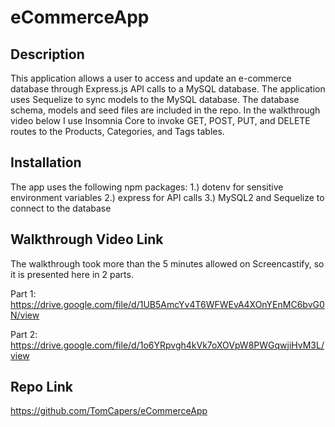 # eCommerceApp

## Description
This application allows a user to access and update an e-commerce database through Express.js API calls to a MySQL database. The application uses Sequelize to sync models to the MySQL database. The database schema, models and seed files are included in the repo. In the walkthrough video below I use Insomnia Core to invoke GET, POST, PUT, and DELETE routes to the Products, Categories, and Tags tables.

## Installation
The app uses the following npm packages:
1.) dotenv for sensitive environment variables
2.) express for API calls
3.) MySQL2 and Sequelize to connect to the database

## Walkthrough Video Link
The walkthrough took more than the 5 minutes allowed on Screencastify, so it is presented here in 2 parts.

Part 1:
https://drive.google.com/file/d/1UB5AmcYv4T6WFWEvA4XOnYEnMC6bvG0N/view

Part 2:
https://drive.google.com/file/d/1o6YRpvgh4kVk7oXOVpW8PWGqwjiHvM3L/view




## Repo Link
https://github.com/TomCapers/eCommerceApp
